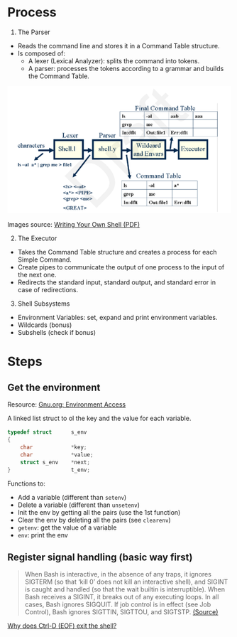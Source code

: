 # Process

1. The Parser​

- Reads the command line and stores it in a Command Table structure.
- Is composed of:
  - A lexer (Lexical Analyzer​): splits the command into tokens.
  - A parser: processes the tokens according to a grammar and builds the Command Table.

<p align="center">
  <img src="assets/commandtable_plot.png" alt="Command Table" />
</p>

Images source: [Writing Your Own Shell (PDF)](https://www.cs.purdue.edu/homes/grr/SystemsProgrammingBook/Book/Chapter5-WritingYourOwnShell.pdf)

2. The Executor​

- Takes the Command Table structure and creates a process for each Simple Command.
- Create pipes to communicate the output of one process to the input of the next one.
- Redirects the standard input, standard output, and standard error in case of redirections. 

3. ​Shell Subsystems

- Environment Variables: set, expand and print environment variables.
- Wildcards (bonus)
- Subshells (check if bonus)

# Steps

## Get the environment

Resource: [Gnu.org: Environment Access](https://www.gnu.org/software/libc/manual/html_node/Environment-Access.html)

A linked list struct to ol the key and the value for each variable.

```c
typedef struct		s_env
{
	char			*key;
	char			*value;
	struct s_env	*next;
}					t_env;
```

Functions to:

- Add a variable (different than `setenv`)
- Delete a variable (different than `unsetenv`)
- Init the env by getting all the pairs (use the 1st function)
- Clear the env by deleting all the pairs (see `clearenv`)
- `getenv`: get the value of a variable
- `env`: print the env

## Register signal handling (basic way first)

> When Bash is interactive, in the absence of any traps, it ignores SIGTERM (so that ‘kill 0’ does not kill an interactive shell), and SIGINT is caught and handled (so that the wait builtin is interruptible). When Bash receives a SIGINT, it breaks out of any executing loops. In all cases, Bash ignores SIGQUIT. If job control is in effect (see Job Control), Bash ignores SIGTTIN, SIGTTOU, and SIGTSTP. [(Source)](https://www.gnu.org/software/bash/manual/html_node/Signals.html)

[Why does Ctrl-D (EOF) exit the shell?](https://unix.stackexchange.com/questions/110240/why-does-ctrl-d-eof-exit-the-shell)

```
```

